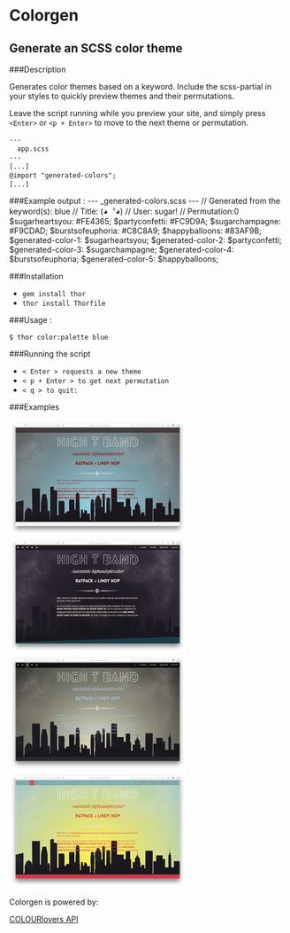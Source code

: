 # Colorgen
## Generate an SCSS color theme


###Description

Generates color themes based on a keyword.
Include the scss-partial in your styles to quickly preview themes and their permutations.

Leave the script running while you preview your site, and simply press ```<Enter>``` or ```<p + Enter>``` to move to the next theme or permutation.

    ---
      app.scss
    ---
    [...]
    @import "generated-colors";
    [...]

###Example output :
    ---
      _generated-colors.scss
    ---
    // Generated from the keyword(s): blue
    // Title: (◕〝◕)
    // User: sugar!
    // Permutation:0
    $sugarheartsyou: #FE4365;
    $partyconfetti: #FC9D9A;
    $sugarchampagne: #F9CDAD;
    $burstsofeuphoria: #C8C8A9;
    $happyballoons: #83AF9B;
    $generated-color-1: $sugarheartsyou;
    $generated-color-2: $partyconfetti;
    $generated-color-3: $sugarchampagne;
    $generated-color-4: $burstsofeuphoria;
    $generated-color-5: $happyballoons;

###Installation
* ```gem install thor```
* ```thor install Thorfile```

###Usage :

    $ thor color:palette blue

###Running the script

* ```< Enter > requests a new theme```
* ```< p + Enter > to get next permutation```
* ```< q > to quit:```

###Examples

![theme 1](https://raw.githubusercontent.com/Namxas75/colorgen/master/examples/theme1.png "Theme example 1")
![theme 2](https://raw.githubusercontent.com/Namxas75/colorgen/master/examples/theme2.png "Theme example 2")
![theme 3](https://raw.githubusercontent.com/Namxas75/colorgen/master/examples/theme3.png "Theme example 3")
![theme 4](https://raw.githubusercontent.com/Namxas75/colorgen/master/examples/theme4.png "Theme example 4")

Colorgen is powered by:

[COLOURlovers API](http://www.colourlovers.com/api "COLOURlovers API")